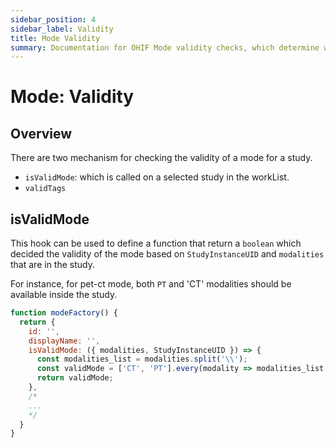 ```yaml
---
sidebar_position: 4
sidebar_label: Validity
title: Mode Validity
summary: Documentation for OHIF Mode validity checks, which determine when specific modes should be available for particular studies based on modalities, tags, or custom logic to ensure appropriate workflows for different types of imaging studies.
---
```

# Mode: Validity


## Overview
There are two mechanism for checking the validity of a mode for a study.

- `isValidMode`: which is called on a selected study in the workList.
- `validTags`



## isValidMode
This hook can be used to define a function that return a `boolean` which decided the
validity of the mode based on `StudyInstanceUID` and `modalities` that are in the study.

For instance, for pet-ct mode, both `PT` and 'CT' modalities should be available inside the study.

```js
function modeFactory() {
  return {
    id: '',
    displayName: '',
    isValidMode: ({ modalities, StudyInstanceUID }) => {
      const modalities_list = modalities.split('\\');
      const validMode = ['CT', 'PT'].every(modality => modalities_list.includes(modality));
      return validMode;
    },
    /*
    ...
    */
  }
}
```
